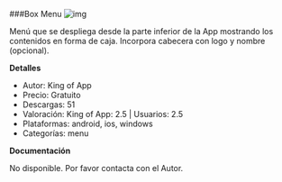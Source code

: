 ###Box Menu
![img](http://resources.kingofapp.com/modules/boxmenu/images/boxmenu_list.png)

Menú que se despliega desde la parte inferior de la App mostrando los contenidos en forma de caja. Incorpora cabecera con logo y nombre (opcional).

**Detalles**
- Autor: King of App
- Precio: Gratuito
- Descargas: 51
- Valoración: King of App: 2.5 | Usuarios: 2.5
- Plataformas: android, ios, windows
- Categorías: menu


**Documentación**

No disponible. Por favor contacta con el Autor.